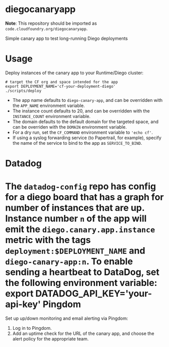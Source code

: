 diegocanaryapp
==============

**Note**: This repository should be imported as `code.cloudfoundry.org/diegocanaryapp`.

Simple canary app to test long-running Diego deployments

Usage
=====

Deploy instances of the canary app to your Runtime/Diego cluster:

```
# target the CF org and space intended for the app
export DEPLOYMENT_NAME='cf-your-deployment-diego'
./scripts/deploy
```

- The app name defaults to `diego-canary-app`, and can be overridden with the `APP_NAME` environment variable.
- The instance count defaults to 20, and can be overridden with the `INSTANCE_COUNT` environment variable.
- The domain defaults to the default domain for the targeted space, and can be overriden with the `DOMAIN` environment variable.
- For a dry run, set the `CF_COMMAND` environment variable to `'echo cf'`.
- If using a syslog forwarding service (to Papertrail, for example), specify the name of the service to bind to the app as `SERVICE_TO_BIND`.

Datadog
=======

The `datadog-config` repo has config for a diego board that has a graph for
number of instances that are up.  Instance number `n` of the app will emit the
`diego.canary.app.instance` metric with the tags `deployment:$DEPLOYMENT_NAME` 
and `diego-canary-app:n`.
To enable sending a heartbeat to DataDog, set the following environment
variable:
export DATADOG_API_KEY='your-api-key'
Pingdom
=======

Set up up/down monitoring and email alerting via Pingdom:

1. Log in to Pingdom.
2. Add an uptime check for the URL of the canary app, and choose the alert policy for the appropriate team.
